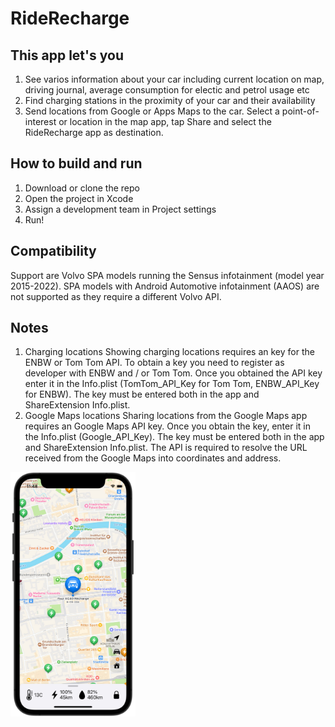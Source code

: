 # RideRecharge

## This app let's you
1) See varios information about your car including current location on map, driving journal, average consumption for electic and petrol usage etc
2) Find charging stations in the proximity of your car and their availability
3) Send locations from Google or Apps Maps to the car. Select a point-of-interest or location in the map app, tap Share and select the RideRecharge app as destination.

## How to build and run
1) Download or clone the repo
2) Open the project in Xcode
3) Assign a development team in Project settings
4) Run!

## Compatibility
Support are Volvo SPA models running the Sensus infotainment (model year 2015-2022). SPA models with Android Automotive infotainment (AAOS) are not supported as they require a different Volvo API.

## Notes
1) Charging locations
Showing charging locations requires an key for the ENBW or Tom Tom API. To obtain a key you need to register as developer with ENBW and / or Tom Tom. Once you obtained the API key enter it in the Info.plist (TomTom_API_Key for Tom Tom, ENBW_API_Key for ENBW). The key must be entered both in the app and ShareExtension Info.plist. 
2) Google Maps locations
Sharing locations from the Google Maps app requires an Google Maps API key. Once you obtain the key, enter it in the Info.plist (Google_API_Key). The key must be entered both in the app and ShareExtension Info.plist. The API is required to resolve the URL received from the Google Maps into coordinates and address.

<img src="screenshot.jpg" width="200">
